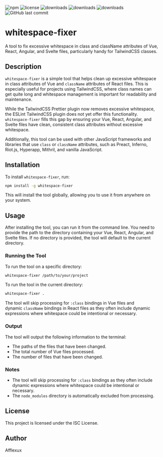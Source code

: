 ![npm](https://img.shields.io/npm/v/whitespace-fixer)
![license](https://img.shields.io/npm/l/whitespace-fixer)
![downloads](https://img.shields.io/npm/dt/whitespace-fixer)
![downloads](https://img.shields.io/npm/dw/whitespace-fixer)
![downloads](https://img.shields.io/npm/dm/whitespace-fixer)
![GitHub last commit](https://img.shields.io/github/last-commit/afflexux/whitespace-fixer)

# whitespace-fixer

A tool to fix excessive whitespace in class and className attributes of Vue, React, Angular, and Svelte files, particularly handy for TailwindCSS classes.

## Description

`whitespace-fixer` is a simple tool that helps clean up excessive whitespace in class attributes of Vue and `className` attributes of React files. This is especially useful for projects using TailwindCSS, where class names can get quite long and whitespace management is important for readability and maintenance.

While the TailwindCSS Prettier plugin now removes excessive whitespace, the ESLint TailwindCSS plugin does not yet offer this functionality. `whitespace-fixer` fills this gap by ensuring your Vue, React, Angular, and Svelte files have clean, consistent class attributes without excessive whitespace.

Additionally, this tool can be used with other JavaScript frameworks and libraries that use `class` or `className` attributes, such as Preact, Inferno, Riot.js, Hyperapp, Mithril, and vanilla JavaScript.

## Installation

To install `whitespace-fixer`, run:

```bash
npm install -g whitespace-fixer

````
This will install the tool globally, allowing you to use it from anywhere on your system.

## Usage

After installing the tool, you can run it from the command line. You need to provide the path to the directory containing your Vue, React, Angular, and Svelte files. If no directory is provided, the tool will default to the current directory.

### Running the Tool

To run the tool on a specific directory:

```bash
whitespace-fixer /path/to/your/project
````

To run the tool in the current directory:

```bash
whitespace-fixer .
````

The tool will skip processing for `:class` bindings in Vue files and dynamic `className` bindings in React files as they often include dynamic expressions where whitespace could be intentional or necessary.

### Output

The tool will output the following information to the terminal:

*   The paths of the files that have been changed.
*   The total number of Vue files processed.
*   The number of files that have been changed.

### Notes

*   The tool will skip processing for `:class` bindings as they often include dynamic expressions where whitespace could be intentional or necessary.
*   The `node_modules` directory is automatically excluded from processing.

## License

This project is licensed under the ISC License.

## Author

Afflexux
